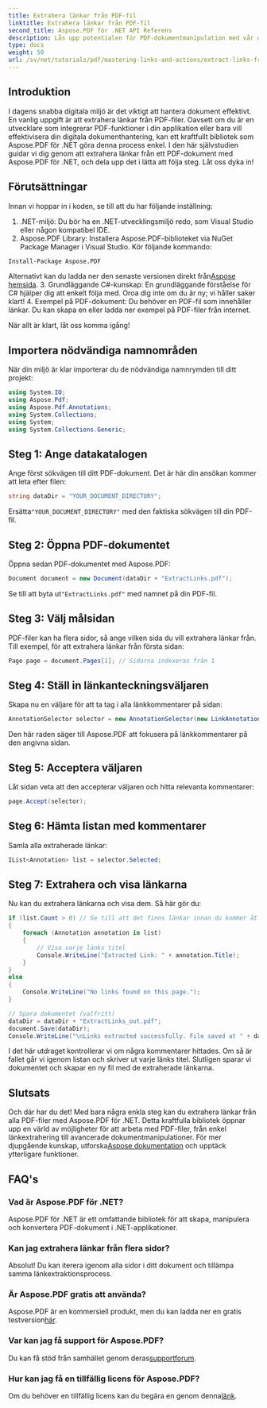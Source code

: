 ```yaml
---
title: Extrahera länkar från PDF-fil
linktitle: Extrahera länkar från PDF-fil
second_title: Aspose.PDF för .NET API Referens
description: Lås upp potentialen för PDF-dokumentmanipulation med vår omfattande guide om att extrahera länkar med Aspose.PDF för .NET. Denna handledning ger detaljerade steg-för-steg-instruktioner.
type: docs
weight: 50
url: /sv/net/tutorials/pdf/mastering-links-and-actions/extract-links-from-pdf-file/
---
```

## Introduktion

I dagens snabba digitala miljö är det viktigt att hantera dokument effektivt. En vanlig uppgift är att extrahera länkar från PDF-filer. Oavsett om du är en utvecklare som integrerar PDF-funktioner i din applikation eller bara vill effektivisera din digitala dokumenthantering, kan ett kraftfullt bibliotek som Aspose.PDF för .NET göra denna process enkel. I den här självstudien guidar vi dig genom att extrahera länkar från ett PDF-dokument med Aspose.PDF för .NET, och dela upp det i lätta att följa steg. Låt oss dyka in!

## Förutsättningar

Innan vi hoppar in i koden, se till att du har följande inställning:

1. .NET-miljö: Du bör ha en .NET-utvecklingsmiljö redo, som Visual Studio eller någon kompatibel IDE.
2. Aspose.PDF Library: Installera Aspose.PDF-biblioteket via NuGet Package Manager i Visual Studio. Kör följande kommando:
```bash
Install-Package Aspose.PDF
```
 Alternativt kan du ladda ner den senaste versionen direkt från[Aspose hemsida](https://releases.aspose.com/pdf/net/).
3. Grundläggande C#-kunskap: En grundläggande förståelse för C# hjälper dig att enkelt följa med. Oroa dig inte om du är ny; vi håller saker klart!
4. Exempel på PDF-dokument: Du behöver en PDF-fil som innehåller länkar. Du kan skapa en eller ladda ner exempel på PDF-filer från internet.

När allt är klart, låt oss komma igång!

## Importera nödvändiga namnområden

När din miljö är klar importerar du de nödvändiga namnrymden till ditt projekt:

```csharp
using System.IO;
using Aspose.Pdf;
using Aspose.Pdf.Annotations;
using System.Collections;
using System;
using System.Collections.Generic;
```

## Steg 1: Ange datakatalogen

Ange först sökvägen till ditt PDF-dokument. Det är här din ansökan kommer att leta efter filen:

```csharp
string dataDir = "YOUR_DOCUMENT_DIRECTORY";
```

 Ersätta`"YOUR_DOCUMENT_DIRECTORY"` med den faktiska sökvägen till din PDF-fil.

## Steg 2: Öppna PDF-dokumentet

Öppna sedan PDF-dokumentet med Aspose.PDF:

```csharp
Document document = new Document(dataDir + "ExtractLinks.pdf");
```

 Se till att byta ut`"ExtractLinks.pdf"` med namnet på din PDF-fil.

## Steg 3: Välj målsidan

PDF-filer kan ha flera sidor, så ange vilken sida du vill extrahera länkar från. Till exempel, för att extrahera länkar från första sidan:

```csharp
Page page = document.Pages[1]; // Sidorna indexeras från 1
```

## Steg 4: Ställ in länkanteckningsväljaren

Skapa nu en väljare för att ta tag i alla länkkommentarer på sidan:

```csharp
AnnotationSelector selector = new AnnotationSelector(new LinkAnnotation(page, Aspose.Pdf.Rectangle.Trivial));
```

Den här raden säger till Aspose.PDF att fokusera på länkkommentarer på den angivna sidan.

## Steg 5: Acceptera väljaren

Låt sidan veta att den accepterar väljaren och hitta relevanta kommentarer:

```csharp
page.Accept(selector);
```

## Steg 6: Hämta listan med kommentarer

Samla alla extraherade länkar:

```csharp
IList<Annotation> list = selector.Selected;
```

## Steg 7: Extrahera och visa länkarna

Nu kan du extrahera länkarna och visa dem. Så här gör du:

```csharp
if (list.Count > 0) // Se till att det finns länkar innan du kommer åt dem
{
    foreach (Annotation annotation in list)
    {
        // Visa varje länks titel
        Console.WriteLine("Extracted Link: " + annotation.Title);
    }
}
else
{
    Console.WriteLine("No links found on this page.");
}

// Spara dokumentet (valfritt)
dataDir = dataDir + "ExtractLinks_out.pdf";
document.Save(dataDir);
Console.WriteLine("\nLinks extracted successfully. File saved at " + dataDir);
```

I det här utdraget kontrollerar vi om några kommentarer hittades. Om så är fallet går vi igenom listan och skriver ut varje länks titel. Slutligen sparar vi dokumentet och skapar en ny fil med de extraherade länkarna.

## Slutsats

Och där har du det! Med bara några enkla steg kan du extrahera länkar från alla PDF-filer med Aspose.PDF för .NET. Detta kraftfulla bibliotek öppnar upp en värld av möjligheter för att arbeta med PDF-filer, från enkel länkextrahering till avancerade dokumentmanipulationer. För mer djupgående kunskap, utforska[Aspose dokumentation](https://reference.aspose.com/pdf/net/) och upptäck ytterligare funktioner.

## FAQ's

### Vad är Aspose.PDF för .NET?
Aspose.PDF för .NET är ett omfattande bibliotek för att skapa, manipulera och konvertera PDF-dokument i .NET-applikationer.

### Kan jag extrahera länkar från flera sidor?
Absolut! Du kan iterera igenom alla sidor i ditt dokument och tillämpa samma länkextraktionsprocess.

### Är Aspose.PDF gratis att använda?
 Aspose.PDF är en kommersiell produkt, men du kan ladda ner en gratis testversion[här](https://releases.aspose.com/).

### Var kan jag få support för Aspose.PDF?
 Du kan få stöd från samhället genom deras[supportforum](https://forum.aspose.com/c/pdf/10).

### Hur kan jag få en tillfällig licens för Aspose.PDF?
 Om du behöver en tillfällig licens kan du begära en genom denna[länk](https://purchase.aspose.com/temporary-license/).
